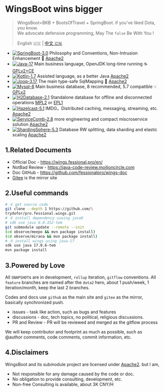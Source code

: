 # WingsBoot wins bigger

> WingsBoot=BKB + BootsOfTravel + SpringBoot. if you've liked Dota, you know.   
> We advocate defensive programming, May The `false` Be With You !
>
> English 🇺🇸 | [中文 🇨🇳](readme-zh.md)

* [![SpringBoot-3.0](https://img.shields.io/badge/springboot-3.0-green?logo=springboot)](https://spring.io/projects/spring-boot) Philosophy and Conventions, Non-Intrusion Enhancement 🌱 [Apache2]
* [![Java-17](https://img.shields.io/badge/java-17-gold)](https://adoptium.net/temurin/releases/?version=11) Main business language, OpenJDK long-time running ☕️ [GPLv2+CE]
* [![Kotlin-1.7](https://img.shields.io/badge/kotlin-1.7-gold)](https://kotlinlang.org/docs/reference/) Assisted language, as a better Java [Apache2]
* [![Jooq-3.17](https://img.shields.io/badge/jooq-3.17-cyan)](https://www.jooq.org/download/)  The main type-safe SqlMapping 🏅 [Apache2]
* [![Mysql-8](https://img.shields.io/badge/mysql-8.0-blue)](https://dev.mysql.com/downloads/mysql/) Main business database, 8 recommended, 5.7 compatible 💡 [GPLv2]
* [![H2Database-2.1](https://img.shields.io/badge/h2db-2.1-blue)](https://h2database.com/html/main.html) Standalone database for offline and disconnected operations [MPL2] or [EPL1]
* [![Hazelcast-5.1](https://img.shields.io/badge/hazelcast-5.1-violet)](https://hazelcast.org/imdg/) IMDG，Distributed caching, messaging, streaming, etc. [Apache2]
* [![ServiceComb-2.8](https://img.shields.io/badge/servicecomb-2.8-violet)](https://servicecomb.apache.org) more engineering and compact miscroservice solution [Apache2]
* [![ShardingSphere-5.3](https://img.shields.io/badge/shardingsphere-5.3-violet)](https://shardingsphere.apache.org) Database RW splitting, data sharding and elastic scaling [Apache2]

[Apache2]: https://www.apache.org/licenses/LICENSE-2.0
[GPLv2+CE]: https://openjdk.org/legal/gplv2+ce.html
[GPLv2]: http://www.gnu.org/licenses/old-licenses/gpl-2.0.html
[MPL2]: https://www.mozilla.org/MPL/2.0
[EPL1]: https://opensource.org/licenses/eclipse-1.0.php

## 1.Related Documents

* Official Doc - <https://wings.fessional.pro/en/>
* NotBad Review - <https://java-code-review.moilioncircle.com>
* Doc GitHub - <https://github.com/fessionalpro/wings-doc>
* [Gitee](https://gitee.com/trydofor) is the mirror site

## 2.Useful commands

```bash
# ① get source code
git clone --depth 1 https://github.com/\
trydofor/pro.fessional.wings.git
# ② install dependency useing java8
# sdk use java 8.0.352-tem
git submodule update --remote --init
(cd observe/meepo && mvn package install)
(cd observe/mirana && mvn package install)
# ③ install wings using java-17
sdk use java 17.0.6-tem
mvn package install
```

## 3.Powered by Love

All `SNAPSHOT`s are in development, `rollup` iteration, `gitflow` conventions.
All `feature` branches are named after the `dota2` hero,
about 1 push/week, 1 iteration/month, keep the last 2 branches.

Codes and docs use `github` as the main site and `gitee` as the mirror,
basically synchronized push.

* issues - task like action, such as bugs and features
* discussions - doc, tech topics, no political, religious discussions.
* PR and Review - PR will be reviewed and merged as the gitflow process

We will keep contributor and footprint as much as possible,
such as @author comments, code comments, commit information, etc.

## 4.Disclaimers

WingsBoot and its submodule project are licensed under [Apache2]. but I am,

* Not responsible for any damage caused by the code or doc.
* No obligation to provide consulting, development, etc.
* Non-free Consulting is available, about 3K CNY/H
